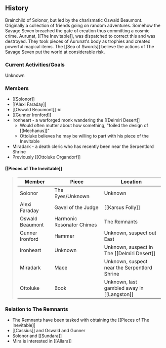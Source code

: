 ## History
Brainchild of Solonor, but led by the charismatic Oswald Beaumont. Originally a collection of friends going on random adventures. Somehow the Savage Seven breached the gate of creation thus committing a cosmic crime. Aurunat, [[The Inevitable]], was dispatched to correct this and was destroyed. They took pieces of Aurunat's body as trophies and created powerful magical items. The [[Sea of Swords]] believe the actions of The Savage Seven put the world at considerable risk.

### Current Activities/Goals
Unknown

### Members
- [[Solonor]] 
- [[Alexi Faraday]] 
- [[Oswald Beaumont]] ☠
- [[Gunner Ironford]] 
- Ironheart - a warforged monk wandering the [[Delmiri Desert]]
	- Would often mutter about how something, "foiled the design of [[Mechanus]]"
	- Ottoluke believes he may be willing to part with his piece of the Inevitable
- Miradark - a death cleric who has recently been near the Serpentlord Shrine
- Previously [[Ottoluke Organdorf]] 

#### [[Pieces of The Inevitable]]
> Member |  Piece | Location|
> ---|---|---|
> Solonor | The Eyes/Unknown | Unknown |
> Alexi Faraday | Gavel of the Judge | [[Karsus Folly]] |
> Oswald Beaumont | Harmonic Resonator Chimes | The Remnants |
> Gunner Ironford | Hammer | Unknown, suspect out East |
> Ironheart | Unknown | Unknown, suspect in The [[Delmiri Desert]] |
> Miradark | Mace | Unknown, suspect near the Serpentlord Shrine |
> Ottoluke | Book | Unknown, last gambled away in [[Langston]] |

### Relation to The Remnants 
- The Remnants have been tasked with obtaining the [[Pieces of The Inevitable]]
- [[Cassius]] and Oswald and Gunner
- Solonor and [[Sundara]] 
- Mira is interested in [[Allara]] 